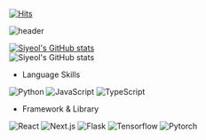 [![Hits](https://hits.seeyoufarm.com/api/count/incr/badge.svg?url=https%3A%2F%2Fgithub.com%2Fsiyeol97&count_bg=%2377767C&title_bg=%23191934&icon=&icon_color=%23FFFFFF&title=hits&edge_flat=false)](https://hits.seeyoufarm.com)

![header](https://capsule-render.vercel.app/api?type=rect&color=gradient&text=Welcome%20to%20Siyeol's%20GitHub%20&animation=twinkling&fontSize=50&fontAlignY=50&fontAlign=50&height=180)

[![Siyeol's GitHub stats](https://github-readme-stats.vercel.app/api/top-langs/?username=siyeol97&layout=compact&theme=github_dark_dimmed&hide=Jupyter%20Notebook)](https://github.com/anuraghazra/github-readme-stats) 
<br>
![Siyeol's GitHub stats](https://github-readme-stats.vercel.app/api?username=siyeol97&show_icons=true&theme=github_dark_dimmed&count_private=true&rank_icon=default)


- Language Skills
  
![Python](https://img.shields.io/badge/python-3670A0?style=for-the-badge&logo=python&logoColor=ffdd54)
![JavaScript](https://img.shields.io/badge/JavaScript-323330?style=for-the-badge&logo=javascript&logoColor=F7DF1E)
![TypeScript](https://img.shields.io/badge/TypeScript-007ACC?style=for-the-badge&logo=typescript&logoColor=white)
- Framework & Library

![React](https://img.shields.io/badge/React-61DAFB?style=for-the-badge&logo=react&logoColor=white)
![Next.js](https://img.shields.io/badge/Next.js-000000?style=for-the-badge&logo=next.js&logoColor=white)
![Flask](https://img.shields.io/badge/Flask-000000?style=for-the-badge&logo=flask&logoColor=white)
![Tensorflow](https://img.shields.io/badge/Tensorflow-FF6F00?style=for-the-badge&logo=tensorflow&logoColor=white)
![Pytorch](https://img.shields.io/badge/Pytorch-EE4C2C?style=for-the-badge&logo=pytorch&logoColor=white)
 
